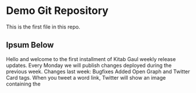 # Demo Git Repository 

This is the first file in this repo.

## Ipsum Below 
Hello and welcome to the first installment of Kitab Gaul weekly release updates. Every Monday we will publish changes deployed during the previous week. Changes last week: Bugfixes Added Open Graph and Twitter Card tags. When you tweet a word link, Twitter will show an image containing the